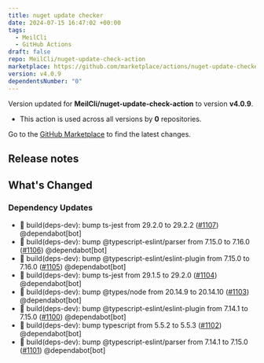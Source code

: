 ```yaml
---
title: nuget update checker
date: 2024-07-15 16:47:02 +00:00
tags:
  - MeilCli
  - GitHub Actions
draft: false
repo: MeilCli/nuget-update-check-action
marketplace: https://github.com/marketplace/actions/nuget-update-checker
version: v4.0.9
dependentsNumber: "0"
---
```



Version updated for **MeilCli/nuget-update-check-action** to version **v4.0.9**.
- This action is used across all versions by **0** repositories.

Go to the [GitHub Marketplace](https://github.com/marketplace/actions/nuget-update-checker) to find the latest changes.

## Release notes

## What's Changed
### Dependency Updates
- :green_book: build(deps-dev): bump ts-jest from 29.2.0 to 29.2.2 ([#1107](https://github.com/MeilCli/nuget-update-check-action/pull/1107)) @dependabot[bot]
- :green_book: build(deps-dev): bump @typescript-eslint/parser from 7.15.0 to 7.16.0 ([#1106](https://github.com/MeilCli/nuget-update-check-action/pull/1106)) @dependabot[bot]
- :green_book: build(deps-dev): bump @typescript-eslint/eslint-plugin from 7.15.0 to 7.16.0 ([#1105](https://github.com/MeilCli/nuget-update-check-action/pull/1105)) @dependabot[bot]
- :green_book: build(deps-dev): bump ts-jest from 29.1.5 to 29.2.0 ([#1104](https://github.com/MeilCli/nuget-update-check-action/pull/1104)) @dependabot[bot]
- :green_book: build(deps-dev): bump @types/node from 20.14.9 to 20.14.10 ([#1103](https://github.com/MeilCli/nuget-update-check-action/pull/1103)) @dependabot[bot]
- :green_book: build(deps-dev): bump @typescript-eslint/eslint-plugin from 7.14.1 to 7.15.0 ([#1100](https://github.com/MeilCli/nuget-update-check-action/pull/1100)) @dependabot[bot]
- :green_book: build(deps-dev): bump typescript from 5.5.2 to 5.5.3 ([#1102](https://github.com/MeilCli/nuget-update-check-action/pull/1102)) @dependabot[bot]
- :green_book: build(deps-dev): bump @typescript-eslint/parser from 7.14.1 to 7.15.0 ([#1101](https://github.com/MeilCli/nuget-update-check-action/pull/1101)) @dependabot[bot]

